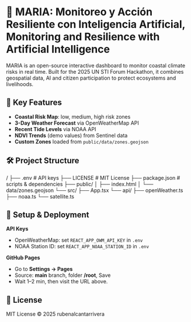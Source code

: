 # 🌊 MARIA: Monitoreo y Acción Resiliente con Inteligencia Artificial, Monitoring and Resilience with Artificial Intelligence

MARIA is an open-source interactive dashboard to monitor coastal climate risks in real time. Built for the 2025 UN STI Forum Hackathon, it combines geospatial data, AI and citizen participation to protect ecosystems and livelihoods.

## 🚀 Key Features
- **Coastal Risk Map**: low, medium, high risk zones  
- **3-Day Weather Forecast** via OpenWeatherMap API  
- **Recent Tide Levels** via NOAA API  
- **NDVI Trends** (demo values) from Sentinel data  
- **Custom Zones** loaded from `public/data/zones.geojson`

## 🛠 Project Structure
/
├── .env # API keys
├── LICENSE # MIT License
├── package.json # scripts & dependencies
├── public/
│ ├── index.html
│ └── data/zones.geojson
└── src/
├── App.tsx
└── api/
├── openWeather.ts
├── noaa.ts
└── satellite.ts


## 🔧 Setup & Deployment
**API Keys**  
   - OpenWeatherMap: set `REACT_APP_OWM_API_KEY` in `.env`  
   - NOAA Station ID: set `REACT_APP_NOAA_STATION_ID` in `.env`

 **GitHub Pages**  
   - Go to **Settings → Pages**  
   - Source: **main** branch, folder **/root**, Save  
   - Wait 1–2 min, then visit the URL above.

## 📄 License
MIT License © 2025 rubenalcantarrivera
